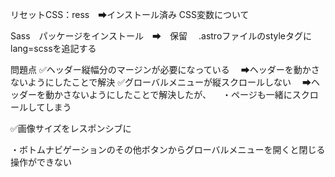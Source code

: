 

リセットCSS：ress　➡インストール済み
CSS変数について

Sass　パッケージをインストール　➡　保留
　.astroファイルのstyleタグに　lang=scssを追記する


問題点
✅ヘッダー縦幅分のマージンが必要になっている
　➡ヘッダーを動かさないようにしたことで解決
✅グローバルメニューが縦スクロールしない
　➡ヘッダーを動かさないようにしたことで解決したが、
　・ページも一緒にスクロールしてしまう


✅画像サイズをレスポンシブに

・ボトムナビゲーションのその他ボタンからグローバルメニューを開くと閉じる操作ができない
